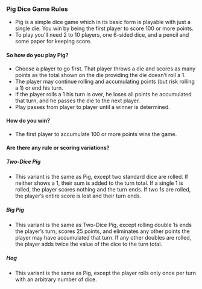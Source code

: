 
### Pig Dice Game Rules
- Pig is a simple dice game which in its basic form is playable with just a single die. You win by being the first player to score 100 or more points.
- To play you'll need 2 to 10 players, one 6-sided dice, and a pencil and some paper for keeping score.

#### So how do you play Pig?
- Choose a player to go first. That player throws a die and scores as many points as the total shown on the die providing the die doesn’t roll a 1.
- The player may continue rolling and accumulating points (but risk rolling a 1) or end his turn.
- If the player rolls a 1 his turn is over, he loses all points he accumulated that turn, and he passes the die to the next player.
- Play passes from player to player until a winner is determined.

#### How do you win?
- The first player to accumulate 100 or more points wins the game.

#### Are there any rule or scoring variations?
##### Two-Dice Pig
- This variant is the same as Pig, except two standard dice are rolled. If neither shows a 1, their sum is added to the turn total. If a single 1 is rolled, the player scores nothing and the turn ends. If two 1s are rolled, the player’s entire score is lost and their turn ends.

##### Big Pig
- This variant is the same as Two-Dice Pig, except rolling double 1s ends the player’s turn, scores 25 points, and eliminates any other points the player may have accumulated that turn. If any other doubles are rolled, the player adds twice the value of the dice to the turn total.

##### Hog
- This variant is the same as Pig, except the player rolls only once per turn with an arbitrary number of dice.
